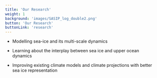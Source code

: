 ```yaml
---
title: 'Our Research'
weight: 1
background: 'images/SASIP_log_double2.png'
button: 'Our Research'
buttonLink: 'research'
---
```


 * Modelling sea-ice and its multi-scale dynamics

 * Learning about the interplay between sea ice and upper ocean dynamics

 * Improving existing climate models and climate projections with better sea ice representation
